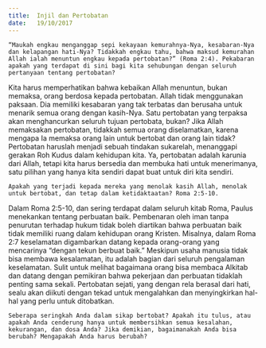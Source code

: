 ```yaml
---
title:  Injil dan Pertobatan
date:   19/10/2017
---
```


`“Maukah engkau menganggap sepi kekayaan kemurahnya-Nya, kesabaran-Nya dan kelapangan hati-Nya? Tidakkah engkau tahu, bahwa maksud kemurahan Allah ialah menuntun engkau kepada pertobatan?” (Roma 2:4). Pekabaran apakah yang terdapat di sini bagi kita sehubungan dengan seluruh pertanyaan tentang pertobatan?`

Kita harus memperhatikan bahwa kebaikan Allah menuntun, bukan memaksa, orang berdosa kepada pertobatan. Allah tidak menggunakan paksaan. Dia memiliki kesabaran yang tak terbatas dan berusaha untuk menarik semua orang dengan kasih-Nya. Satu pertobatan yang terpaksa akan menghancurkan seluruh tujuan pertobata, bukan? Jika Allah memaksakan pertobatan, tidakkah semua orang diselamatkan, karena mengapa Ia memaksa orang lain untuk bertobat dan orang lain tidak? Pertobatan haruslah menjadi sebuah tindakan sukarelah, menanggapi gerakan Roh Kudus dalam kehidupan kita. Ya, pertobatan adalah karunia dari Allah, tetapi kita harus bersedia dan membuka hati untuk menerimanya, satu pilihan yang hanya kita sendiri dapat buat untuk diri kita sendiri.

`Apakah yang terjadi kepada mereka yang menolak kasih Allah, menolak untuk bertobat, dan tetap dalam ketidaktaatan? Roma 2:5-10.`

Dalam Roma 2:5-10, dan sering terdapat dalam seluruh kitab Roma, Paulus menekankan tentang perbuatan baik. Pembenaran oleh iman tanpa penurutan terhadap hukum tidak boleh diartikan bahwa perbuatan baik tidak memiliki ruang dalam kehidupan orang Kristen. Misalnya, dalam Roma 2:7 keselamatan digambarkan datang kepada orang-orang yang mencarinya “dengan tekun berbuat baik.” Meskipun usaha manusia tidak bisa membawa kesalamatan, itu adalah bagian dari seluruh pengalaman keselamatan. Sulit untuk melihat bagaimana orang bisa membaca Alkitab dan datang dengan pemikiran bahwa pekerjaan dan perbuatan tidaklah penting sama sekali. Pertobatan sejati, yang dengan rela berasal dari hati, sealu akan diikuti dengan tekad untuk mengalahkan dan menyingkirkan hal-hal yang perlu untuk ditobatkan.

`Seberapa seringkah Anda dalam sikap bertobat? Apakah itu tulus, atau apakah Anda cenderung hanya untuk membersihkan semua kesalahan, kekurangan, dan dosa Anda? Jika demikian, bagaimanakah Anda bisa berubah? Mengapakah Anda harus berubah?`